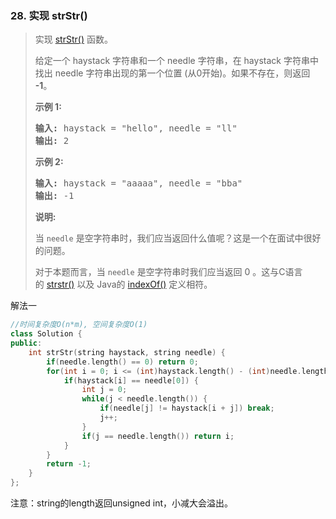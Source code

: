 ### 28. 实现 strStr()
> <div class="notranslate"><p>实现&nbsp;<a href="https://baike.baidu.com/item/strstr/811469">strStr()</a>&nbsp;函数。</p>
> 
> <p>给定一个&nbsp;haystack 字符串和一个 needle 字符串，在 haystack 字符串中找出 needle 字符串出现的第一个位置 (从0开始)。如果不存在，则返回&nbsp; <strong>-1</strong>。</p>
> 
> <p><strong>示例 1:</strong></p>
> 
> <pre><strong>输入:</strong> haystack = "hello", needle = "ll"
> <strong>输出:</strong> 2
> </pre>
> 
> <p><strong>示例 2:</strong></p>
> 
> <pre><strong>输入:</strong> haystack = "aaaaa", needle = "bba"
> <strong>输出:</strong> -1
> </pre>
> 
> <p><strong>说明:</strong></p>
> 
> <p>当&nbsp;<code>needle</code>&nbsp;是空字符串时，我们应当返回什么值呢？这是一个在面试中很好的问题。</p>
> 
> <p>对于本题而言，当&nbsp;<code>needle</code>&nbsp;是空字符串时我们应当返回 0 。这与C语言的&nbsp;<a href="https://baike.baidu.com/item/strstr/811469">strstr()</a>&nbsp;以及 Java的&nbsp;<a href="https://docs.oracle.com/javase/7/docs/api/java/lang/String.html#indexOf(java.lang.String)">indexOf()</a>&nbsp;定义相符。</p>
> </div>

解法一
```cpp
//时间复杂度O(n*m), 空间复杂度O(1)
class Solution {
public:
    int strStr(string haystack, string needle) {
        if(needle.length() == 0) return 0;
        for(int i = 0; i <= (int)haystack.length() - (int)needle.length(); i++) {//转为int类型
            if(haystack[i] == needle[0]) {
                int j = 0;
                while(j < needle.length()) {
                    if(needle[j] != haystack[i + j]) break;
                    j++;
                }
                if(j == needle.length()) return i;
            }
        }
        return -1;
    }
};
```

注意：string的length返回unsigned int，小减大会溢出。